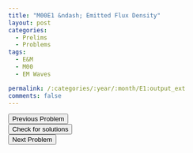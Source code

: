 ```yaml
---
title: "M00E1 &ndash; Emitted Flux Density"
layout: post
categories:
  - Prelims
  - Problems
tags:
  - E&M
  - M00
  - EM Waves

permalink: /:categories/:year/:month/E1:output_ext
comments: false
---
```

<object data="2000M1E.pdf" type="application/pdf" width="100%" height="500"></object>

<div class='navbar'>
	<div float='left'><button onclick="window.location='M3.html'" >Previous Problem</button></div>
	<div float='center'><button onclick="window.location='https://princetonprelim.com/prelim/5/'">Check for solutions</button></div>
	<div float='right'><button onclick="window.location='E2.html'" > Next Problem</button></div>
</div>
